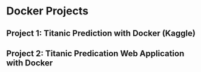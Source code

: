 # Docker Projects
## Project 1: Titanic Prediction with Docker (Kaggle)
## Project 2: Titanic Predication Web Application with Docker